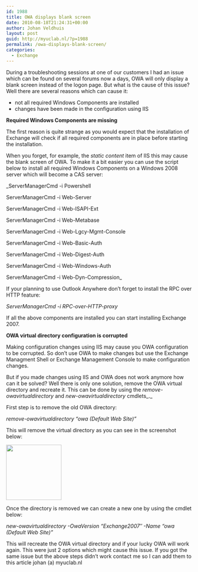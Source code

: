 ```yaml
---
id: 1988
title: OWA displays blank screen
date: 2010-08-18T21:24:31+00:00
author: Johan Veldhuis
layout: post
guid: http://myuclab.nl/?p=1988
permalink: /owa-displays-blank-screen/
categories:
  - Exchange
---
```

During a troubleshooting sessions at one of our customers I had an issue which can be found on several forums now a days, OWA will only display a blank screen instead of the logon page. But what is the cause of this issue? Well there are several reasons which can cause it:

  * not all required Windows Components are installed
  * changes have been made in the configuration using IIS

**Required Windows Components are missing**

The first reason is quite strange as you would expect that the installation of Exchange will check if all required components are in place before starting the installation.

When you forget, for example, the _static content_ item of IIS this may cause the blank screen of OWA. To make it a bit easier you can use the script below to install all required Windows Components on a Windows 2008 server which will become a CAS server:

_ServerManagerCmd -i Powershell
  
ServerManagerCmd -i Web-Server
  
ServerManagerCmd -i Web-ISAPI-Ext
  
ServerManagerCmd -i Web-Metabase
  
ServerManagerCmd -i Web-Lgcy-Mgmt-Console
  
ServerManagerCmd -i Web-Basic-Auth
  
ServerManagerCmd -i Web-Digest-Auth
  
ServerManagerCmd -i Web-Windows-Auth
  
ServerManagerCmd -i Web-Dyn-Compression_

If your planning to use Outlook Anywhere don&#8217;t forget to install the RPC over HTTP feature:

_ServerManagerCmd -i RPC-over-HTTP-proxy_

If all the above components are installed you can start installing Exchange 2007.

**OWA virtual directory configuration is corrupted**

Making configuration changes using IIS may cause you OWA configuration to be corrupted. So don&#8217;t use OWA to make changes but use the Exchange Managment Shell or Exchange Management Console to make configuration changes.

But if you made changes using IIS and OWA does not work anymore how can it be solved? Well there is only one solution, remove the OWA virtual directory and recreate it. This can be done by using the _remove-owavirtualdirectory_ and _new-owavirtualdirectory_ cmdlets_._

First step is to remove the old OWA directory:

_remove-owavirtualdirectory “owa (Default Web Site)”_

This will remove the virtual directory as you can see in the screenshot below:

[<img class="alignnone size-thumbnail wp-image-1992" title="IIS - Exchange Vdir's" src="https://i2.wp.com/myuclab.nl/wp-content/uploads/2010/08/owa-150x150.jpg?resize=150%2C150" alt="" width="150" height="150" data-recalc-dims="1" />](https://i2.wp.com/myuclab.nl/wp-content/uploads/2010/08/owa.jpg)

Once the directory is removed we can create a new one by using the cmdlet below:

_new-owavirtualdirectory -OwaVersion “Exchange2007″ -Name “owa (Default Web Site)”_

This will recreate the OWA virtual directory and if your lucky OWA will work again. This were just 2 options which might cause this issue. If you got the same issue but the above steps didn&#8217;t work contact me so I can add them to this article johan (a) myuclab.nl